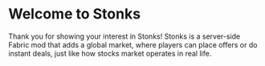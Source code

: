 # Welcome to Stonks
Thank you for showing your interest in Stonks! Stonks is a server-side Fabric mod that adds a global market, where players can place offers or do instant deals, just like how stocks market operates in real life.
